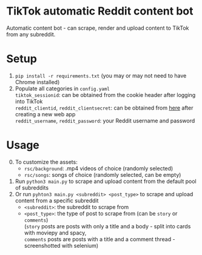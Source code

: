# TikTok automatic Reddit content bot
Automatic content bot - can scrape, render and upload content to TikTok from any subreddit.
# Setup
1. `pip install -r requirements.txt` (you may or may not need to have Chrome installed)
2. Populate all categories in `config.yaml` \
   `tiktok_sessionid`: can be obtained from the cookie header after logging into TikTok \
   `reddit_clientid`, `reddit_clientsecret`: can be obtained from [here](https://www.reddit.com/prefs/apps/) after creating a new web app \
   `reddit_username`, `reddit_password`: your Reddit username and password 
# Usage
0. To customize the assets: 
   * `rsc/background`: .mp4 videos of choice (randomly selected) 
   * `rsc/songs`: songs of choice (randomly selected, can be empty) 
1. Run `python3 main.py` to scrape and upload content from the default pool of subreddits 
2. Or run `pyhton3 main.py <subreddit> <post_type>` to scrape and upload content from a specific subreddit 
   * `<subreddit>`: the subreddit to scrape from 
   * `<post_type>`: the type of post to scrape from (can be `story` or `comments`) \
   (`story` posts are posts with only a title and a body - split into cards with moviepy and spacy, \
   `comments` posts are posts with a title and a comment thread - screenshotted with selenium)
